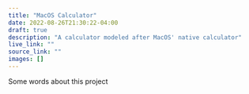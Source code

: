 ```yaml
---
title: "MacOS Calculator"
date: 2022-08-26T21:30:22-04:00
draft: true
description: "A calculator modeled after MacOS' native calculator"
live_link: ""
source_link: ""
images: []
---
```


Some words about this project
